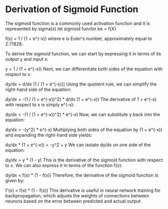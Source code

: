 # Derivation of Sigmoid Function

The sigmoid function is a commonly used activation function
and it is represented by sigma(x) 
let sigmoid functin be  = f(X)

f(x) = 1 / (1 + e^(-x))
where e is Euler's number, approximately equal to 2.71828.

To derive the sigmoid function, we can start by expressing it in terms of its output y and input x:


y = 1 / (1 + e^(-x))
Next, we can differentiate both sides of the equation with respect to x:


dy/dx = d/dx (1 / (1 + e^(-x)))
Using the quotient rule, we can simplify the right-hand side of the equation:


dy/dx = -(1 / (1 + e^(-x))^2) * d/dx (1 + e^(-x))
The derivative of 1 + e^(-x) with respect to x is simply e^(-x):


dy/dx = -(1 / (1 + e^(-x))^2) * e^(-x)
Now, we can substitute y back into the equation:


dy/dx = -(y^2) * e^(-x)
Multiplying both sides of the equation by (1 + e^(-x)) and expanding the right-hand side yields:


dy/dx * (1 + e^(-x)) = -y^2 + y
We can isolate dy/dx on one side of the equation:


dy/dx = y * (1 - y)
This is the derivative of the sigmoid function with respect to x. We can also express it in terms of the function f(x):


dy/dx = f(x) * (1 - f(x))
Therefore, the derivative of the sigmoid function is given by:


f'(x) = f(x) * (1 - f(x))
This derivative is useful in neural network training for backpropagation, which adjusts the weights of connections between neurons based on the error between predicted and actual output
